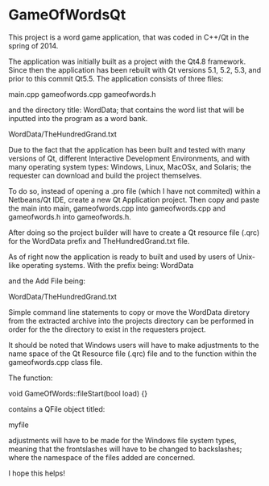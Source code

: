 # GameOfWordsQt
This project is a word game application, that was coded in C++/Qt in the spring of 2014.

The application was initially built as a project with the Qt4.8 framework. Since then the application has been rebuilt with Qt versions 5.1, 5.2, 5.3, and prior to this commit Qt5.5. The application consists of three files:

main.cpp
gameofwords.cpp
gameofwords.h

and the directory title: WordData; that contains the word list that will be inputted into the program as a word bank.

WordData/TheHundredGrand.txt

Due to the fact that the application has been built and tested with many versions of Qt, different Interactive 
Development Environments, and with many operating system types:
Windows, Linux, MacOSx, and Solaris; the requester can download and build the project themselves.

To do so, instead of opening a .pro file (which I have not commited) within a Netbeans/Qt IDE, 
create a new Qt Application project. Then copy and paste the main into main, gameofwords.cpp into gameofwords.cpp
and gameofwords.h into gameofwords.h.

After doing so the project builder will have to create a Qt resource file (.qrc) for the WordData prefix and
TheHundredGrand.txt file.

As of right now the application is ready to built and used by users of Unix-like operating systems. With the
prefix being:
WordData

and the Add File being:

WordData/TheHundredGrand.txt

Simple command line statements to copy or move the WordData diretory from the extracted archive into the projects
directory can be performed in order for the the directory to exist in the requesters project. 


It should be noted that Windows users will have to make adjustments to the name space of the Qt Resource file (.qrc) file and to the function within the gameofwords.cpp class file.

The function:

void GameOfWords::fileStart(bool load) {}

contains a QFile object titled:

myfile

adjustments will have to be made for the Windows file system types, meaning that the frontslashes will have to be changed to backslashes; where the namespace of the files added are concerned.

I hope this helps!




